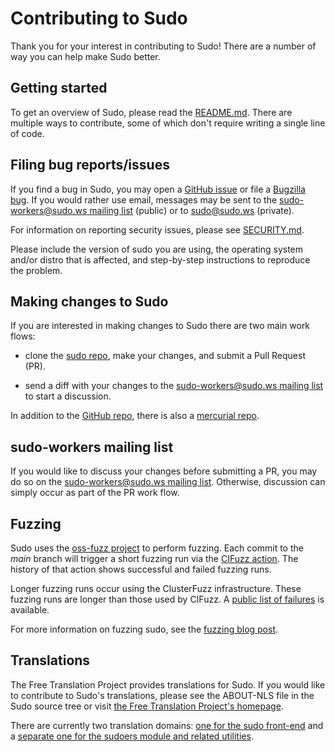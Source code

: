 # Contributing to Sudo

Thank you for your interest in contributing to Sudo!  There are a
number of way you can help make Sudo better.

## Getting started

To get an overview of Sudo, please read the [README.md](../README.md).
There are multiple ways to contribute, some of which don't require
writing a single line of code.

## Filing bug reports/issues

If you find a bug in Sudo, you may open a [GitHub
issue](https://github.com/sudo-project/sudo/issues) or file a
[Bugzilla bug](https://bugzilla.sudo.ws).  If you would rather use
email, messages may be sent to the [sudo-workers@sudo.ws
mailing list](https://www.sudo.ws/mailman/listinfo/sudo-workers)
(public) or to sudo@sudo.ws (private).

For information on reporting security issues, please see
[SECURITY.md](SECURITY.md).

Please include the version of sudo you are using, the operating
system and/or distro that is affected, and step-by-step instructions
to reproduce the problem.

## Making changes to Sudo

If you are interested in making changes to Sudo there are two main
work flows:

 * clone the [sudo repo](https://github.com/sudo-project/sudo), make
   your changes, and submit a Pull Request (PR).
   
 * send a diff with your changes to the [sudo-workers@sudo.ws mailing
   list](https://www.sudo.ws/mailman/listinfo/sudo-workers) to start
   a discussion.

In addition to the [GitHub repo](https://github.com/sudo-project/sudo),
there is also a [mercurial repo](https://www.sudo.ws/repos/sudo).

## sudo-workers mailing list

If you would like to discuss your changes before submitting a
PR, you may do so on the [sudo-workers@sudo.ws mailing
list](https://www.sudo.ws/mailman/listinfo/sudo-workers).
Otherwise, discussion can simply occur as part of the PR work flow.

## Fuzzing

Sudo uses the [oss-fuzz project](https://github.com/google/oss-fuzz.git)
to perform fuzzing.  Each commit to the _main_ branch will trigger
a short fuzzing run via the [CIFuzz
action](https://github.com/sudo-project/sudo/actions/workflows/main.yml).
The history of that action shows successful and failed fuzzing runs.

Longer fuzzing runs occur using the ClusterFuzz infrastructure.  These
fuzzing runs are longer than those used by CIFuzz.  A [public list of
failures](https://bugs.chromium.org/p/oss-fuzz/issues/list?q=sudoers)
is available.

For more information on fuzzing sudo, see the [fuzzing blog
post](https://blog.sudo.ws/posts/2021/03/fuzz-testing-sudo/).

## Translations

The Free Translation Project provides translations for Sudo.  If
you would like to contribute to Sudo's translations, please see the
ABOUT-NLS file in the Sudo source tree or visit [the Free Translation
Project's homepage](http://translationproject.org).

There are currently two translation domains: [one for the sudo
front-end](https://translationproject.org/domain/sudo.html) and a
[separate one for the sudoers module and related
utilities](https://translationproject.org/domain/sudoers.html).
